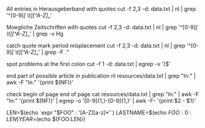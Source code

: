 All entries in Herausgeberband with quotes
cut -f 2,3 -d: data.txt  | nl | grep '^[0-9]*[ \t][^A-Z]*„'

Moegliche Zeitschriften with quotes
cut -f 2,3 -d: data.txt  | nl | grep '^[0-9]*[ \t][^A-Z]*„' | grep -v Hg

catch  quote mark period misplacement
cut -f 2,3 -d: data.txt  | nl | grep  '^[0-9]*[ \t][^A-Z]*„' | grep -F .“

spot problems at the first colon
cut -f 1 -d: data.txt  | egrep -v ')$'

end part of possible article in publication
nl resources/data.txt | grep "In:" | awk -F "In:" '{print $(NF)}'

check  begin of page end of page
cat resources/data.txt | grep "In:" | awk -F "In:" '{print $(NF)}' | egrep -o '[0-9]{1,}-[0-9]{1,}' | awk -F- '{print $2 - $1}'

LEN=$(echo `expr "$FOO" : '[A-Z][a-z]*'`)
LASTNAME=$(echo ${FOO:0:LEN})
YEAR=$(echo ${FOO:LEN})